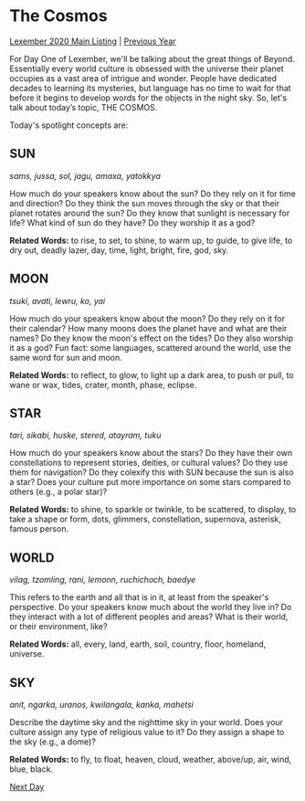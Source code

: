 # The Cosmos
[Lexember 2020 Main Listing](../../toc_lex20) | [Previous Year](../../../2019/prompts/w5/31)

For Day One of Lexember, we'll be talking about the great things of Beyond. Essentially every world culture is obsessed with the universe their planet occupies as a vast area of intrigue and wonder. People have dedicated decades to learning its mysteries, but language has no time to wait for that before it begins to develop words for the objects in the night sky. So, let's talk about today’s topic, THE COSMOS.

Today's spotlight concepts are:

## SUN

_sams, jussa, sol, jagu, amaxa, yatokkya_

How much do your speakers know about the sun? Do they rely on it for time and direction? Do they think the sun moves through the sky or that their planet rotates around the sun? Do they know that sunlight is necessary for life? What kind of sun do they have? Do they worship it as a god?

**Related Words:** to rise, to set, to shine, to warm up, to guide, to give life, to dry out, deadly lazer, day, time, light, bright, fire, god, sky.

## MOON

_tsuki, avati, lewru, ko, yai_

How much do your speakers know about the moon? Do they rely on it for their calendar? How many moons does the planet have and what are their names? Do they know the moon's effect on the tides? Do they also worship it as a god? Fun fact: some languages, scattered around the world, use the same word for sun and moon.

**Related Words:** to reflect, to glow, to light up a dark area, to push or pull, to wane or wax, tides, crater, month, phase, eclipse.

## STAR

_tari, sikabi, huske, stered, atayram, tuku_

How much do your speakers know about the stars? Do they have their own constellations to represent stories, deities, or cultural values? Do they use them for navigation? Do they colexify this with SUN because the sun is also a star? Does your culture put more importance on some stars compared to others (e.g., a polar star)?

**Related Words:** to shine, to sparkle or twinkle, to be scattered, to display, to take a shape or form, dots, glimmers, constellation, supernova, asterisk, famous person.

## WORLD

_vilag, tzomling, rani, lemonn, ruchichoch, baedye_

This refers to the earth and all that is in it, at least from the speaker's perspective. Do your speakers know much about the world they live in? Do they interact with a lot of different peoples and areas? What is their world, or their environment, like?

**Related Words:** all, every, land, earth, soil, country, floor, homeland, universe.

## SKY

_anit, ngarka, uranos, kwilangala, kanka, mahetsi_

Describe the daytime sky and the nighttime sky in your world. Does your culture assign any type of religious value to it? Do they assign a shape to the sky (e.g., a dome)?

**Related Words:** to fly, to float, heaven, cloud, weather, above/up, air, wind, blue, black.

[Next Day](02)
